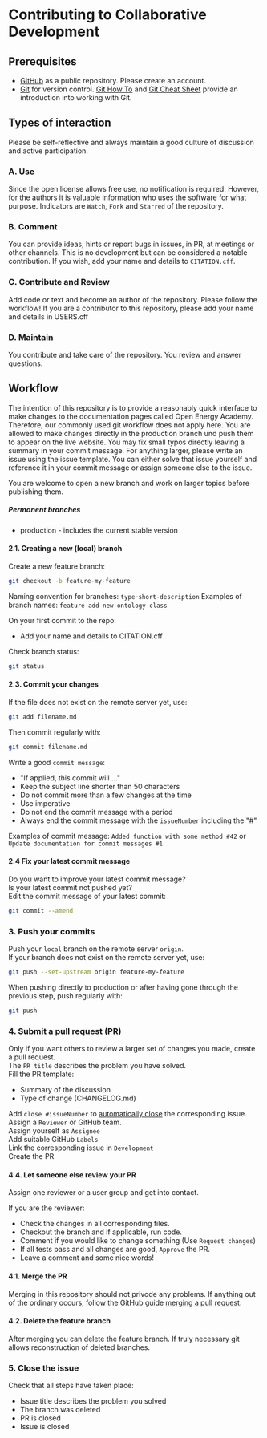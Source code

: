 <!--
SPDX-FileCopyrightText: 2023 Ludwig Hülk <@Ludee>
SPDX-FileCopyrightText: © Reiner Lemoine Institut
SPDX-License-Identifier: MIT

Title: Contributing to Collaborative Development
Version: super-repo v0.1.0
-->

# Contributing to Collaborative Development

## Prerequisites

- [GitHub](https://github.com/) as a public repository. Please create an account.
- [Git](https://git-scm.com/) for version control. [Git How To](https://githowto.com/) and [Git Cheat Sheet](https://training.github.com/downloads/github-git-cheat-sheet.pdf) provide an introduction into working with Git.

## Types of interaction

Please be self-reflective and always maintain a good culture of discussion and active participation.

### A. Use

Since the open license allows free use, no notification is required.
However, for the authors it is valuable information who uses the software for what purpose.
Indicators are `Watch`, `Fork` and `Starred` of the repository.

### B. Comment

You can provide ideas, hints or report bugs in issues, in PR, at meetings or other channels.
This is no development but can be considered a notable contribution.
If you wish, add your name and details to `CITATION.cff`.

### C. Contribute and Review

Add code or text and become an author of the repository.
Please follow the workflow!
If you are a contributor to this repository, please add your name and details in USERS.cff

### D. Maintain

You contribute and take care of the repository.
You review and answer questions.

## Workflow

The intention of this repository is to provide a reasonably quick interface to
make changes to the documentation pages called Open Energy Academy. Therefore,
our commonly used git workflow does not apply here. You are allowed to make
changes directly in the production branch und push them to appear on the live
website. You may fix small typos directly leaving a summary in your commit
message. For anything larger, please write an issue using the issue template.
You can either solve that issue yourself and reference it in your commit
message or assign someone else to the issue.

You are welcome to open a new branch and work on larger topics before
publishing them.

##### Permanent branches

- production - includes the current stable version

#### 2.1. Creating a new (local) branch

Create a new feature branch:

```bash
git checkout -b feature-my-feature
```

Naming convention for branches: `type`-`short-description`
Examples of branch names: `feature-add-new-ontology-class`

On your first commit to the repo:

- Add your name and details to CITATION.cff

Check branch status:

```bash
git status
```

#### 2.3. Commit your changes

If the file does not exist on the remote server yet, use:

```bash
git add filename.md
```

Then commit regularly with:

```bash
git commit filename.md
```

Write a good `commit message`:

- "If applied, this commit will ..."
- Keep the subject line shorter than 50 characters
- Do not commit more than a few changes at the time
- Use imperative
- Do not end the commit message with a period
- Always end the commit message with the `issueNumber` including the "#"

Examples of commit message: `Added function with some method #42` or `Update documentation for commit messages #1`

#### 2.4 Fix your latest commit message

Do you want to improve your latest commit message? <br>
Is your latest commit not pushed yet? <br>
Edit the commit message of your latest commit:

```bash
git commit --amend
```

### 3. Push your commits

Push your `local` branch on the remote server `origin`. <br>
If your branch does not exist on the remote server yet, use:

```bash
git push --set-upstream origin feature-my-feature
```

When pushing directly to production or after having gone through the previous
step, push regularly with:

```bash
git push
```

### 4. Submit a pull request (PR)

Only if you want others to review a larger set of changes you made, create a pull request. <br>
The `PR title` describes the problem you have solved. <br>
Fill the PR template:

- Summary of the discussion
- Type of change (CHANGELOG.md)

Add `close #issueNumber` to [automatically close](https://help.github.com/en/github/managing-your-work-on-github/closing-issues-using-keywords) the corresponding issue. <br>
Assign a `Reviewer` or GitHub team. <br>
Assign yourself as `Assignee` <br>
Add suitable GitHub `Labels` <br>
Link the corresponding issue in `Development` <br>
Create the PR

#### 4.4. Let someone else review your PR

Assign one reviewer or a user group and get into contact.

If you are the reviewer:

- Check the changes in all corresponding files.
- Checkout the branch and if applicable, run code.
- Comment if you would like to change something (Use `Request changes`)
- If all tests pass and all changes are good, `Approve` the PR.
- Leave a comment and some nice words!

#### 4.1. Merge the PR

Merging in this repository should not privode any problems. If anything out of the ordinary occurs, follow the GitHub guide [merging a pull request](https://docs.github.com/en/pull-requests/collaborating-with-pull-requests/incorporating-changes-from-a-pull-request/merging-a-pull-request).

#### 4.2. Delete the feature branch

After merging you can delete the feature branch. If truly necessary git allows reconstruction of deleted branches. 

### 5. Close the issue

Check that all steps have taken place:

- Issue title describes the problem you solved
- The branch was deleted
- PR is closed
- Issue is closed

